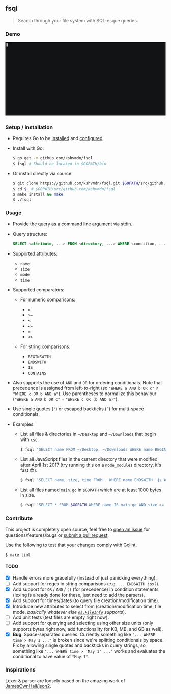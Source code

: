 ## fsql

>Search through your file system with SQL-esque queries.

### Demo

<a href="https://asciinema.org/a/118075" target="_blank">![](./fsql.gif)</a>

### Setup / installation

  - Requires Go to be [installed](https://golang.org/doc/install) and [configured](https://golang.org/doc/install#testing).

  - Install with Go:

    ```sh
    $ go get -v github.com/kshvmdn/fsql
    $ fsql # Should be located in $GOPATH/bin
    ```

  - Or install directly via source:

    ```sh
    $ git clone https://github.com/kshvmdn/fsql.git $GOPATH/src/github.com/kshvmdn/fsql
    $ cd $_ # $GOPATH/src/github.com/kshvmdn/fsql
    $ make install && make
    $ ./fsql
    ```

### Usage

  - Provide the query as a command line argument via stdin.

  - Query structure:

    ```sql
    SELECT <attribute, ...> FROM <directory, ...> WHERE <condition, ...>
    ```

  - Supported attributes:

    + `name`
    + `size`
    + `mode`
    + `time`

  - Supported comparators:

    + For numeric comparisons:

      * `>`
      * `>=`
      * `<`
      * `<=`
      * `=`
      * `<>`

    + For string comparisons:

      * `BEGINSWITH`
      * `ENDSWITH`
      * `IS`
      * `CONTAINS`

  - Also supports the use of `AND` and `OR` for ordering conditionals. Note that precedence is assigned from left-to-right (so `"WHERE a AND b OR c"` ≠ `"WHERE c OR b AND a"`). Use parentheses to normalize this behaviour (`"WHERE a AND b OR c"` = `"WHERE c OR (b AND a)"`).

  - Use single quotes (`'`) or escaped backticks (<code>`</code>) for multi-space conditionals.

  - Examples:
    
    - List all files & directories in `~/Desktop` and `~/Downloads` that begin with `csc`.

      ```sh
      $ fsql "SELECT name FROM ~/Desktop, ~/Downloads WHERE name BEGINSWITH csc"
      ```

    - List all JavaScript files in the current directory that were modified after April 1st 2017 (try running this on a `node_modules` directory, it's fast :sunglasses:).

      ```sh
      $ fsql "SELECT name, size, time FROM . WHERE name ENDSWITH .js AND time > 'Apr 01 2017 00 00'"
      ```

    - List all files named `main.go` in `$GOPATH` which are at least 1000 bytes in size.

      ```sh
      $ fsql "SELECT * FROM $GOPATH WHERE name IS main.go AND size >= 1000"
      ```

### Contribute

This project is completely open source, feel free to [open an issue](https://github.com/kshvmdn/issues) for questions/features/bugs or [submit a pull request](https://github.com/kshvmdn/pulls).

Use the following to test that your changes comply with [Golint](https://github.com/golang/lint).

  ```sh
  $ make lint
  ```

#### __TODO__

  - [x] Handle errors more gracefully (instead of just panicking everything).
  - [ ] Add support for regex in string comparisons (e.g. `... ENDSWITH jsx?`).
  - [x] Add support for `OR` / `AND`  / `()` (for precedence) in condition statements (lexing is already done for these, just need to add the parsers).
  - [x] Add support for times/dates (to query file creation/modification time).
  - [x] Introduce new attributes to select from (creation/modification time, file mode, _basically whatever else [`os.FileInfo`](https://golang.org/pkg/os/#FileInfo) supports_).
  - [ ] Add unit tests (test files are empty right now).
  - [ ] Add support for querying and selecting using other size units (only supports bytes right now, add functionality for KB, MB, and GB as well).
  - [x] **Bug**: Space-separated queries. Currently something like `"... WHERE time > May 1 ..."` is broken since we're splitting conditionals by space. Fix by allowing single quotes and backticks in query strings, so something like `"... WHERE time > 'May 1' ..."` works and evaluates the conditional to have value of `"May 1"`.

### Inspirations

Lexer & parser are loosely based on the amazing work of [JamesOwnHall/json2](https://github.com/JamesOwenHall/json2).
